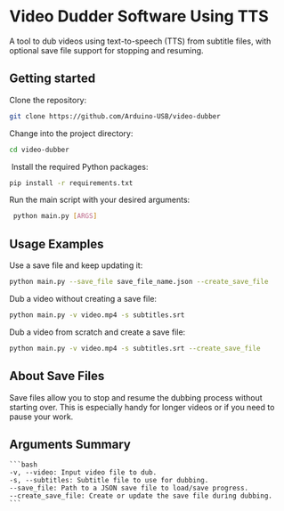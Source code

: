# Video Dudder Software Using TTS

A tool to dub videos using text-to-speech (TTS) from subtitle files, with optional save file support for stopping and resuming.

## Getting started 

Clone the repository: 

```bash
git clone https://github.com/Arduino-USB/video-dubber 
```
Change into the project directory: 

```bash
cd video-dubber
```
 Install the required Python packages: 
```bash
pip install -r requirements.txt 
```
Run the main script with your desired arguments:
```bash
 python main.py [ARGS] 
```
## Usage Examples 

Use a save file and keep updating it: 
``` bash
python main.py --save_file save_file_name.json --create_save_file
```

Dub a video without creating a save file: 
```bash
python main.py -v video.mp4 -s subtitles.srt 
```
Dub a video from scratch and create a save file: 
```bash
python main.py -v video.mp4 -s subtitles.srt --create_save_file
```
## About Save Files 

Save files allow you to stop and resume the dubbing process without starting over. This is especially handy for longer videos or if you need to pause your work. 

## Arguments Summary
	```bash 
	-v, --video: Input video file to dub.
	-s, --subtitles: Subtitle file to use for dubbing. 
	--save_file: Path to a JSON save file to load/save progress. 
	--create_save_file: Create or update the save file during dubbing.
	```
